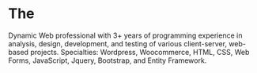 # The
Dynamic Web professional with 3+ years of programming experience in analysis, design, development, and testing of various client-server, web-based projects. Specialties: Wordpress, Woocommerce, HTML, CSS, Web Forms, JavaScript, Jquery, Bootstrap, and Entity Framework.

